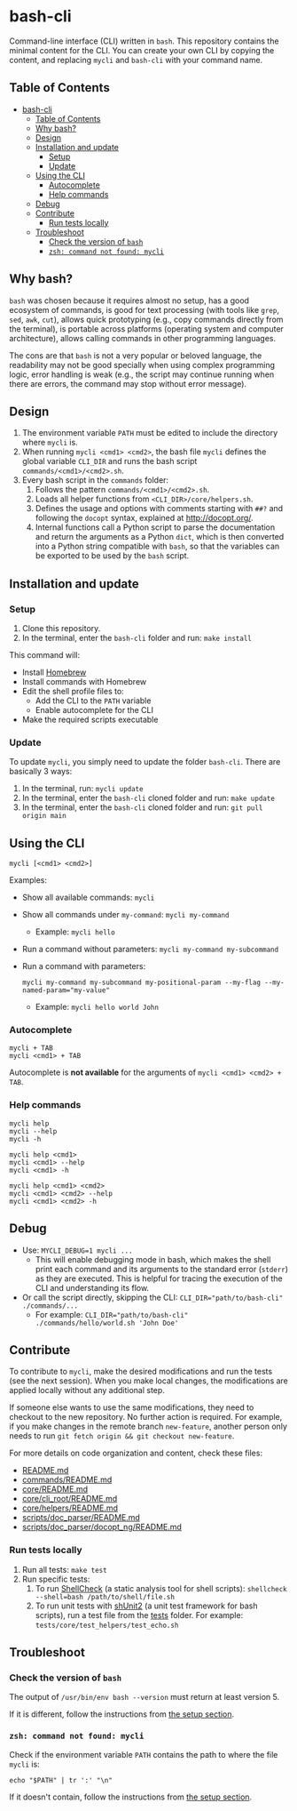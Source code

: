 # bash-cli

Command-line interface (CLI) written in `bash`. This repository contains the minimal content for the
CLI. You can create your own CLI by copying the content, and replacing `mycli` and `bash-cli` with
your command name.

## Table of Contents

- [bash-cli](#bash-cli)
  - [Table of Contents](#table-of-contents)
  - [Why bash?](#why-bash)
  - [Design](#design)
  - [Installation and update](#installation-and-update)
    - [Setup](#setup)
    - [Update](#update)
  - [Using the CLI](#using-the-cli)
    - [Autocomplete](#autocomplete)
    - [Help commands](#help-commands)
  - [Debug](#debug)
  - [Contribute](#contribute)
    - [Run tests locally](#run-tests-locally)
  - [Troubleshoot](#troubleshoot)
    - [Check the version of `bash`](#check-the-version-of-bash)
    - [`zsh: command not found: mycli`](#zsh-command-not-found-mycli)

## Why bash?

`bash` was chosen because it requires almost no setup, has a good ecosystem of commands, is good for
text processing (with tools like `grep`, `sed`, `awk`, `cut`), allows quick prototyping (e.g., copy
commands directly from the terminal), is portable across platforms (operating system and computer
architecture), allows calling commands in other programming languages.

The cons are that `bash` is not a very popular or beloved language, the readability may not be good
specially when using complex programming logic, error handling is weak (e.g., the script may
continue running when there are errors, the command may stop without error message).

## Design

1. The environment variable `PATH` must be edited to include the directory where `mycli` is.
2. When running `mycli <cmd1> <cmd2>`, the bash file `mycli` defines the global variable `CLI_DIR`
   and runs the bash script `commands/<cmd1>/<cmd2>.sh`.
3. Every bash script in the `commands` folder:
   1. Follows the pattern `commands/<cmd1>/<cmd2>.sh`.
   2. Loads all helper functions from `<CLI_DIR>/core/helpers.sh`.
   3. Defines the usage and options with comments starting with `##?` and following the `docopt`
   syntax, explained at <http://docopt.org/>.
   4. Internal functions call a Python script to parse the documentation and return the arguments as
   a Python `dict`, which is then converted into a Python string compatible with `bash`, so that the
   variables can be exported to be used by the `bash` script.

## Installation and update

### Setup

1. Clone this repository.
2. In the terminal, enter the `bash-cli` folder and run: `make install`

This command will:

- Install [Homebrew](https://brew.sh/)
- Install commands with Homebrew
- Edit the shell profile files to:
  - Add the CLI to the `PATH` variable
  - Enable autocomplete for the CLI
- Make the required scripts executable

### Update

To update `mycli`, you simply need to update the folder `bash-cli`. There are basically 3 ways:

1. In the terminal, run: `mycli update`
2. In the terminal, enter the `bash-cli` cloned folder and run: `make update`
3. In the terminal, enter the `bash-cli` cloned folder and run: `git pull origin main`

## Using the CLI

```shell
mycli [<cmd1> <cmd2>]
```

Examples:

- Show all available commands: `mycli`
- Show all commands under `my-command`: `mycli my-command`
  - Example: `mycli hello`
- Run a command without parameters: `mycli my-command my-subcommand`
- Run a command with parameters:

  `mycli my-command my-subcommand my-positional-param --my-flag --my-named-param="my-value"`
  - Example: `mycli hello world John`

### Autocomplete

```shell
mycli + TAB
mycli <cmd1> + TAB
```

Autocomplete is **not available** for the arguments of `mycli <cmd1> <cmd2> + TAB`.

### Help commands

```shell
mycli help
mycli --help
mycli -h

mycli help <cmd1>
mycli <cmd1> --help
mycli <cmd1> -h

mycli help <cmd1> <cmd2>
mycli <cmd1> <cmd2> --help
mycli <cmd1> <cmd2> -h
```

## Debug

- Use: `MYCLI_DEBUG=1 mycli ...`
  - This will enable debugging mode in bash, which makes the shell print each command and its
  arguments to the standard error (`stderr`) as they are executed. This is helpful for tracing the
  execution of the CLI and understanding its flow.
- Or call the script directly, skipping the CLI: `CLI_DIR="path/to/bash-cli" ./commands/...`
  - For example: `CLI_DIR="path/to/bash-cli" ./commands/hello/world.sh 'John Doe'`

## Contribute

To contribute to `mycli`, make the desired modifications and run the tests (see the next session).
When you make local changes, the modifications are applied locally without any additional step.

If someone else wants to use the same modifications, they need to checkout to the new repository. No
further action is required. For example, if you make changes in the remote branch `new-feature`, another
person only needs to run `git fetch origin && git checkout new-feature`.

For more details on code organization and content, check these files:

- [README.md](README.md)
- [commands/README.md](commands/README.md)
- [core/README.md](core/README.md)
- [core/cli_root/README.md](core/cli_root/README.md)
- [core/helpers/README.md](core/helpers/README.md)
- [scripts/doc_parser/README.md](scripts/doc_parser/README.md)
- [scripts/doc_parser/docopt_ng/README.md](scripts/doc_parser/docopt_ng/README.md)

### Run tests locally

1. Run all tests: `make test`
2. Run specific tests:
   1. To run [ShellCheck](https://github.com/koalaman/shellcheck) (a static analysis tool for shell
   scripts): `shellcheck --shell=bash /path/to/shell/file.sh`
   2. To run unit tests with [shUnit2](https://github.com/kward/shunit2) (a unit test framework for
   bash scripts), run a test file from the [tests](tests) folder. For example: `tests/core/test_helpers/test_echo.sh`

## Troubleshoot

### Check the version of `bash`

The output of `/usr/bin/env bash --version` must return at least version 5.

If it is different, follow the instructions from [the setup section](#setup).

### `zsh: command not found: mycli`

Check if the environment variable `PATH` contains the path to where the file `mycli` is:

```shell
echo "$PATH" | tr ':' "\n"
```

If it doesn't contain, follow the instructions from [the setup section](#setup).
